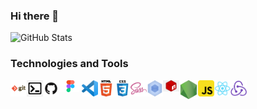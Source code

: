 ### Hi there 👋

<!--
**Kyrylo-Usichenko/Kyrylo-Usichenko** is a ✨ _special_ ✨ repository because its `README.md` (this file) appears on your GitHub profile.

Here are some ideas to get you started:

- 🔭 I’m currently working on ...
- 🌱 I’m currently learning ...
- 👯 I’m looking to collaborate on ...
- 🤔 I’m looking for help with ...
- 💬 Ask me about ...
- 📫 How to reach me: ...
- 😄 Pronouns: ...
- ⚡ Fun fact: ...
-->
![GitHub Stats](https://github-readme-stats.vercel.app/api?username=Kyrylo-Usichenko&theme=radical)
### Technologies and Tools


[<img align="left" alt="Git" width="26px" src="https://raw.githubusercontent.com/Google-Barma/google-barma/master/image/git.png" />]()
 [<img align="left" alt="Terminal" width="26px" src="https://raw.githubusercontent.com/Google-Barma/google-barma/master/image/terminal.png" />]()
 [<img align="left" alt="GitHub" width="26px" src="https://raw.githubusercontent.com/Google-Barma/google-barma/master/image/github.png" />]()
[<img align="left" alt="Figma" width="36px" src="https://raw.githubusercontent.com/Google-Barma/google-barma/master/image/figma.png" />]()
[<img align="left" alt="Visual Studio Code" width="26px" src="https://raw.githubusercontent.com/Google-Barma/google-barma/master/image/vscode.png" />]()
[<img align="left" alt="HTML5" width="26px" src="https://raw.githubusercontent.com/Google-Barma/google-barma/master/image/html.png" />]()
[<img align="left" alt="CSS3" width="26px" src="https://raw.githubusercontent.com/Google-Barma/google-barma/master/image/css.png" />]()
[<img align="left" alt="Sass" width="26px" src="https://raw.githubusercontent.com/Google-Barma/google-barma/master/image/sass.png" />]()
[<img align="left" alt="Webpack" width="26px" src="https://raw.githubusercontent.com/Google-Barma/google-barma/master/image/webpack.png" />]()
[<img align="left" alt="NPM" width="26px" src="https://raw.githubusercontent.com/Google-Barma/google-barma/master/image/npm.png" />]()
[<img align="left" alt="Sass" width="30px" src="https://raw.githubusercontent.com/github/explore/80688e429a7d4ef2fca1e82350fe8e3517d3494d/topics/nodejs/nodejs.png" />]()
[<img align="left" alt="JavaScript" width="26px" src="https://raw.githubusercontent.com/Google-Barma/google-barma/master/image/js.png" />]()
[<img align="left" alt="React" width="26px" src="https://raw.githubusercontent.com/Google-Barma/google-barma/master/image/react.png" />]()
[<img align="left" alt="Redux" width="26px" src="https://raw.githubusercontent.com/Google-Barma/google-barma/master/image/redux.png" />]()
